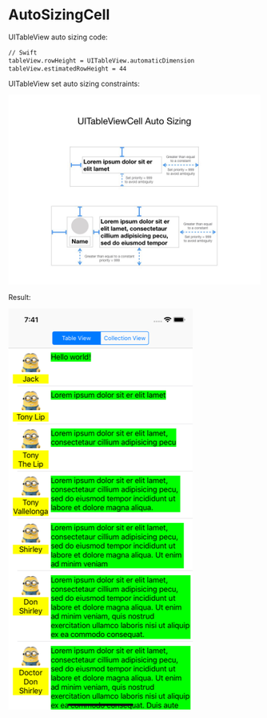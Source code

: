 # AutoSizingCell

UITableView auto sizing code:

```
// Swift
tableView.rowHeight = UITableView.automaticDimension
tableView.estimatedRowHeight = 44
```

UITableView set auto sizing constraints:

![table_cell](table_cell.jpeg)

Result:

![demo](demo.jpg)



